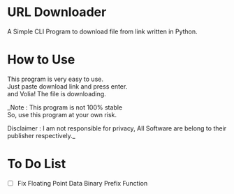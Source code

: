 # URL Downloader
A Simple CLI Program to download file from link written in Python.

# How to Use
This program is very easy to use.<br>
Just paste download link and press enter.<br>
and Volia! The file is downloading.

_Note : This program is not 100% stable<br>
So, use this program at your own risk.

Disclaimer : I am not responsible for privacy,
All Software are belong to their publisher respectively._

# To Do List
- [ ] Fix Floating Point Data Binary Prefix Function
